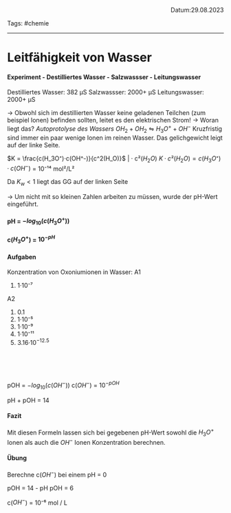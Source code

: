 <p align="right">Datum:29.08.2023</p>

Tags: #chemie 

---

# Leitfähigkeit von Wasser
#### Experiment - Destilliertes Wasser - Salzwassser - Leitungswasser
Destilliertes Wasser: 382 µS
Salzwassser: 2000+ µS
Leitungswasser: 2000+ µS

→ Obwohl sich im destillierten Wasser keine geladenen Teilchen (zum beispiel Ionen) befinden sollten, leitet es den elektrischen Strom!
→ Woran liegt das?
*Autoprotolyse des Wassers*
$OH_2 + OH_2 ⇋ H_3O^+ + OH^-$
Kruzfristig sind immer ein paar wenige Ionen im reinen Wasser.
Das gelichgewicht leigt auf der linke Seite.

$K = \frac{c(H_3O⁺)·c(OH^-)}{c^2(H_O)}$ | · c²($H_2O$)
$K · c²(H_2O) = c(H_3O⁺)·c(OH^-)$ 
= 10⁻¹⁴ mol²/L²

Da $K_w < 1$ liegt das GG auf der linken Seite 

 → Um nicht mit so kleinen Zahlen arbeiten zu müssen, wurde  der pH-Wert eingeführt.

#### pH = $-log_{10}(c(H_3O^+))$
#### c($H_3O^+$) = $10^{-pH}$


#### Aufgaben
Konzentration von Oxoniumionen in Wasser:
A1
1. 1·10⁻⁷

A2
1. 0.1
2. 1·10⁻⁵
3. 1·10⁻⁹
4. 1·10⁻¹¹
5. 3.16·10$^{-12.5}$

<br><br><br>

pOH = $-log_{10}(c(OH^-))$
c($OH^-$) = $10^{-pOH}$

pH + pOH = 14



#### Fazit
Mit diesen Formeln lassen sich bei gegebenen pH-Wert sowohl die $H_3O^+$ Ionen als auch die $OH^-$ Ionen Konzentration  berechnen.


#### Übung
Berechne c($OH^-$) bei einem pH = 0

pOH = 14 - pH
pOH = 6

c($OH^-$) = 10⁻⁶ mol / L